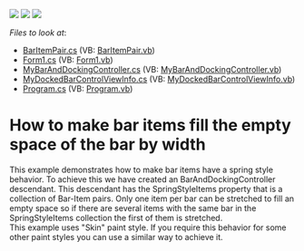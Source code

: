 <!-- default badges list -->
![](https://img.shields.io/endpoint?url=https://codecentral.devexpress.com/api/v1/VersionRange/128617158/17.2.3%2B)
[![](https://img.shields.io/badge/Open_in_DevExpress_Support_Center-FF7200?style=flat-square&logo=DevExpress&logoColor=white)](https://supportcenter.devexpress.com/ticket/details/E2467)
[![](https://img.shields.io/badge/📖_How_to_use_DevExpress_Examples-e9f6fc?style=flat-square)](https://docs.devexpress.com/GeneralInformation/403183)
<!-- default badges end -->
<!-- default file list -->
*Files to look at*:

* [BarItemPair.cs](./CS/SpringStyleItem/BarItemPair.cs) (VB: [BarItemPair.vb](./VB/SpringStyleItem/BarItemPair.vb))
* [Form1.cs](./CS/SpringStyleItem/Form1.cs) (VB: [Form1.vb](./VB/SpringStyleItem/Form1.vb))
* [MyBarAndDockingController.cs](./CS/SpringStyleItem/MyBarAndDockingController.cs) (VB: [MyBarAndDockingController.vb](./VB/SpringStyleItem/MyBarAndDockingController.vb))
* [MyDockedBarControlViewInfo.cs](./CS/SpringStyleItem/MyDockedBarControlViewInfo.cs) (VB: [MyDockedBarControlViewInfo.vb](./VB/SpringStyleItem/MyDockedBarControlViewInfo.vb))
* [Program.cs](./CS/SpringStyleItem/Program.cs) (VB: [Program.vb](./VB/SpringStyleItem/Program.vb))
<!-- default file list end -->
# How to make bar items fill the empty space of the bar by width


<p>This example demonstrates how to make bar items have a spring style behavior. To achieve this we have created an BarAndDockingController descendant. This descendant has the SpringStyleItems property that is a collection of Bar-Item pairs. Only one item per bar can be stretched to fill an empty space so if there are several items with the same bar in the SpringStyleItems collection the first of them is stretched.<br />
This example uses "Skin" paint style. If you require this behavior for some other paint styles you can use a similar way to achieve it.</p>

<br/>


